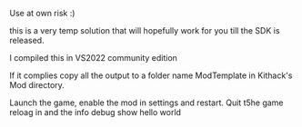 Use at own risk :)

this is a very temp solution that will hopefully work for you till the SDK is released.

I compiled this in VS2022 community edition

If it complies copy all the output to a folder name ModTemplate in Kithack's Mod directory.

Launch the game, enable the mod in settings and restart.  Quit t5he game reloag in and the info debug show hello world

